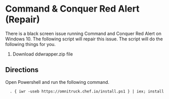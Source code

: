 <h1>Command & Conquer Red Alert (Repair)</h1>
There is a black screen issue running Command and Conquer Red Alert on Windows 10.  The following script will repair this issue. The script will do the following things for you.  
<ol>
  <li>Download ddwrapper.zip file</li>
</ol>
<h2>Directions</h2>
Open Powershell and run the following command. 
<br />
<code>
  . { iwr -useb https://omnitruck.chef.io/install.ps1 } | iex; install
</code>
